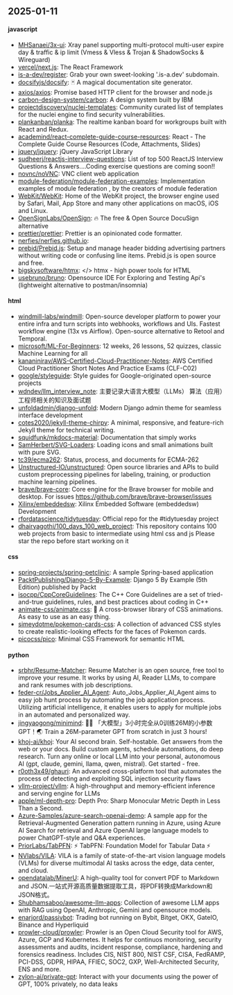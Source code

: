 ## 2025-01-11

#### javascript
* [MHSanaei/3x-ui](https://github.com/MHSanaei/3x-ui): Xray panel supporting multi-protocol multi-user expire day & traffic & ip limit (Vmess & Vless & Trojan & ShadowSocks & Wireguard)
* [vercel/next.js](https://github.com/vercel/next.js): The React Framework
* [is-a-dev/register](https://github.com/is-a-dev/register): Grab your own sweet-looking '.is-a.dev' subdomain.
* [docsifyjs/docsify](https://github.com/docsifyjs/docsify): 🃏 A magical documentation site generator.
* [axios/axios](https://github.com/axios/axios): Promise based HTTP client for the browser and node.js
* [carbon-design-system/carbon](https://github.com/carbon-design-system/carbon): A design system built by IBM
* [projectdiscovery/nuclei-templates](https://github.com/projectdiscovery/nuclei-templates): Community curated list of templates for the nuclei engine to find security vulnerabilities.
* [plankanban/planka](https://github.com/plankanban/planka): The realtime kanban board for workgroups built with React and Redux.
* [academind/react-complete-guide-course-resources](https://github.com/academind/react-complete-guide-course-resources): React - The Complete Guide Course Resources (Code, Attachments, Slides)
* [jquery/jquery](https://github.com/jquery/jquery): jQuery JavaScript Library
* [sudheerj/reactjs-interview-questions](https://github.com/sudheerj/reactjs-interview-questions): List of top 500 ReactJS Interview Questions & Answers....Coding exercise questions are coming soon!!
* [novnc/noVNC](https://github.com/novnc/noVNC): VNC client web application
* [module-federation/module-federation-examples](https://github.com/module-federation/module-federation-examples): Implementation examples of module federation , by the creators of module federation
* [WebKit/WebKit](https://github.com/WebKit/WebKit): Home of the WebKit project, the browser engine used by Safari, Mail, App Store and many other applications on macOS, iOS and Linux.
* [OpenSignLabs/OpenSign](https://github.com/OpenSignLabs/OpenSign): 🔥 The free & Open Source DocuSign alternative
* [prettier/prettier](https://github.com/prettier/prettier): Prettier is an opinionated code formatter.
* [nerfies/nerfies.github.io](https://github.com/nerfies/nerfies.github.io): 
* [prebid/Prebid.js](https://github.com/prebid/Prebid.js): Setup and manage header bidding advertising partners without writing code or confusing line items. Prebid.js is open source and free.
* [bigskysoftware/htmx](https://github.com/bigskysoftware/htmx): </> htmx - high power tools for HTML
* [usebruno/bruno](https://github.com/usebruno/bruno): Opensource IDE For Exploring and Testing Api's (lightweight alternative to postman/insomnia)

#### html
* [windmill-labs/windmill](https://github.com/windmill-labs/windmill): Open-source developer platform to power your entire infra and turn scripts into webhooks, workflows and UIs. Fastest workflow engine (13x vs Airflow). Open-source alternative to Retool and Temporal.
* [microsoft/ML-For-Beginners](https://github.com/microsoft/ML-For-Beginners): 12 weeks, 26 lessons, 52 quizzes, classic Machine Learning for all
* [kananinirav/AWS-Certified-Cloud-Practitioner-Notes](https://github.com/kananinirav/AWS-Certified-Cloud-Practitioner-Notes): AWS Certified Cloud Practitioner Short Notes And Practice Exams (CLF-C02)
* [google/styleguide](https://github.com/google/styleguide): Style guides for Google-originated open-source projects
* [wdndev/llm_interview_note](https://github.com/wdndev/llm_interview_note): 主要记录大语言大模型（LLMs） 算法（应用）工程师相关的知识及面试题
* [unfoldadmin/django-unfold](https://github.com/unfoldadmin/django-unfold): Modern Django admin theme for seamless interface development
* [cotes2020/jekyll-theme-chirpy](https://github.com/cotes2020/jekyll-theme-chirpy): A minimal, responsive, and feature-rich Jekyll theme for technical writing.
* [squidfunk/mkdocs-material](https://github.com/squidfunk/mkdocs-material): Documentation that simply works
* [SamHerbert/SVG-Loaders](https://github.com/SamHerbert/SVG-Loaders): Loading icons and small animations built with pure SVG.
* [tc39/ecma262](https://github.com/tc39/ecma262): Status, process, and documents for ECMA-262
* [Unstructured-IO/unstructured](https://github.com/Unstructured-IO/unstructured): Open source libraries and APIs to build custom preprocessing pipelines for labeling, training, or production machine learning pipelines.
* [brave/brave-core](https://github.com/brave/brave-core): Core engine for the Brave browser for mobile and desktop. For issues https://github.com/brave/brave-browser/issues
* [Xilinx/embeddedsw](https://github.com/Xilinx/embeddedsw): Xilinx Embedded Software (embeddedsw) Development
* [rfordatascience/tidytuesday](https://github.com/rfordatascience/tidytuesday): Official repo for the #tidytuesday project
* [dhairyagothi/100_days_100_web_project](https://github.com/dhairyagothi/100_days_100_web_project): This repository contains 100 web projects from basic to intermediate using html css and js Please star the repo before start working on it

#### css
* [spring-projects/spring-petclinic](https://github.com/spring-projects/spring-petclinic): A sample Spring-based application
* [PacktPublishing/Django-5-By-Example](https://github.com/PacktPublishing/Django-5-By-Example): Django 5 By Example (5th Edition) published by Packt
* [isocpp/CppCoreGuidelines](https://github.com/isocpp/CppCoreGuidelines): The C++ Core Guidelines are a set of tried-and-true guidelines, rules, and best practices about coding in C++
* [animate-css/animate.css](https://github.com/animate-css/animate.css): 🍿 A cross-browser library of CSS animations. As easy to use as an easy thing.
* [simeydotme/pokemon-cards-css](https://github.com/simeydotme/pokemon-cards-css): A collection of advanced CSS styles to create realistic-looking effects for the faces of Pokemon cards.
* [picocss/pico](https://github.com/picocss/pico): Minimal CSS Framework for semantic HTML

#### python
* [srbhr/Resume-Matcher](https://github.com/srbhr/Resume-Matcher): Resume Matcher is an open source, free tool to improve your resume. It works by using AI, Reader LLMs, to compare and rank resumes with job descriptions.
* [feder-cr/Jobs_Applier_AI_Agent](https://github.com/feder-cr/Jobs_Applier_AI_Agent): Auto_Jobs_Applier_AI_Agent aims to easy job hunt process by automating the job application process. Utilizing artificial intelligence, it enables users to apply for multiple jobs in an automated and personalized way.
* [jingyaogong/minimind](https://github.com/jingyaogong/minimind): 🚀🚀 「大模型」3小时完全从0训练26M的小参数GPT！🌏 Train a 26M-parameter GPT from scratch in just 3 hours!
* [khoj-ai/khoj](https://github.com/khoj-ai/khoj): Your AI second brain. Self-hostable. Get answers from the web or your docs. Build custom agents, schedule automations, do deep research. Turn any online or local LLM into your personal, autonomous AI (gpt, claude, gemini, llama, qwen, mistral). Get started - free.
* [r0oth3x49/ghauri](https://github.com/r0oth3x49/ghauri): An advanced cross-platform tool that automates the process of detecting and exploiting SQL injection security flaws
* [vllm-project/vllm](https://github.com/vllm-project/vllm): A high-throughput and memory-efficient inference and serving engine for LLMs
* [apple/ml-depth-pro](https://github.com/apple/ml-depth-pro): Depth Pro: Sharp Monocular Metric Depth in Less Than a Second.
* [Azure-Samples/azure-search-openai-demo](https://github.com/Azure-Samples/azure-search-openai-demo): A sample app for the Retrieval-Augmented Generation pattern running in Azure, using Azure AI Search for retrieval and Azure OpenAI large language models to power ChatGPT-style and Q&A experiences.
* [PriorLabs/TabPFN](https://github.com/PriorLabs/TabPFN): ⚡ TabPFN: Foundation Model for Tabular Data ⚡
* [NVlabs/VILA](https://github.com/NVlabs/VILA): VILA is a family of state-of-the-art vision language models (VLMs) for diverse multimodal AI tasks across the edge, data center, and cloud.
* [opendatalab/MinerU](https://github.com/opendatalab/MinerU): A high-quality tool for convert PDF to Markdown and JSON.一站式开源高质量数据提取工具，将PDF转换成Markdown和JSON格式。
* [Shubhamsaboo/awesome-llm-apps](https://github.com/Shubhamsaboo/awesome-llm-apps): Collection of awesome LLM apps with RAG using OpenAI, Anthropic, Gemini and opensource models.
* [enarjord/passivbot](https://github.com/enarjord/passivbot): Trading bot running on Bybit, Bitget, OKX, GateIO, Binance and Hyperliquid
* [prowler-cloud/prowler](https://github.com/prowler-cloud/prowler): Prowler is an Open Cloud Security tool for AWS, Azure, GCP and Kubernetes. It helps for continuos monitoring, security assessments and audits, incident response, compliance, hardening and forensics readiness. Includes CIS, NIST 800, NIST CSF, CISA, FedRAMP, PCI-DSS, GDPR, HIPAA, FFIEC, SOC2, GXP, Well-Architected Security, ENS and more.
* [zylon-ai/private-gpt](https://github.com/zylon-ai/private-gpt): Interact with your documents using the power of GPT, 100% privately, no data leaks
